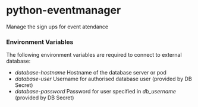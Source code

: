 # python-eventmanager
Manage the sign ups for event atendance

### Environment Variables
The following environment variables are required to connect to external database:
- *database-hostname* Hostname of the database server or pod
- *database-user* Username for authorised database user (provided by DB Secret)
- *database-password* Password for user specified in *db_username* (provided by DB Secret)